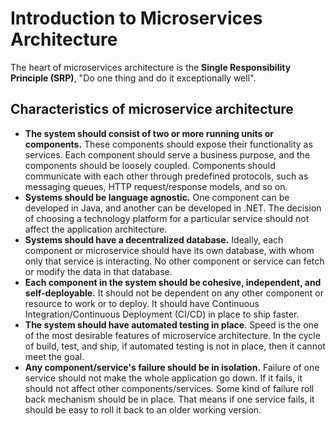 # Introduction to Microservices Architecture

The heart of microservices architecture is the **Single Responsibility Principle (SRP)**, "Do one thing and do it exceptionally well".

## Characteristics of microservice architecture

* **The system should consist of two or more running units or components.** These components should expose their functionality as services. Each component should serve a business purpose, and the components should be loosely coupled. Components should communicate with each other through predefined protocols, such as messaging queues, HTTP request/response models, and so on.
* **Systems should be language agnostic.** One component can be developed in Java, and another can be developed in .NET. The decision of choosing a technology platform for a particular service should not affect the application architecture.
* **Systems should have a decentralized database.** Ideally, each component or microservice should have its own database, with whom only that service is interacting. No other component or service can fetch or modify the data in that database.
* **Each component in the system should be cohesive, independent, and self-deployable.** It should not be dependent on any other component or resource to work or to deploy. It should have Continuous Integration/Continuous Deployment (CI/CD) in place to ship faster.
* **The system should have automated testing in place**. Speed is the one of the most desirable features of microservice architecture. In the cycle of build, test, and ship, if automated testing is not in place, then it cannot meet the goal.
* **Any component/service's failure should be in isolation.** Failure of one service should not make the whole application go down. If it fails, it should not affect other components/services. Some kind of failure roll back mechanism should be in place. That means if one service fails, it should be easy to roll it back to an older working version.

